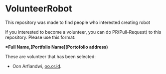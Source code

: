 # VolunteerRobot
This repository was made to find people who interested creating robot

If you interested to become a volunteer, you can do PR(Pull-Request) to this repository.
Please use this format:


**\*Full Name,[Portfolio Name](Portofolio address)**

These are volunteer that has been selected:

* Oon Arfiandwi, [oo.or.id](https://oo.or.id).
